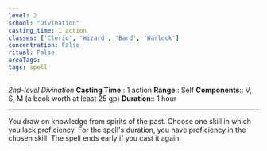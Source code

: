 ```yaml
---
level: 2
school: "Divination"
casting_time: 1 action
classes: ['Cleric', 'Wizard', 'Bard', 'Warlock']
concentration: False
ritual: False
areaTags: 
tags: spell
---
```


_2nd-level Divination_
**Casting Time**:: 1 action
**Range**:: Self
**Components**:: V, S, M (a book worth at least 25 gp)
**Duration**:: 1 hour

---

You draw on knowledge from spirits of the past. Choose one skill in which you lack proficiency. For the spell's duration, you have proficiency in the chosen skill. The spell ends early if you cast it again.




